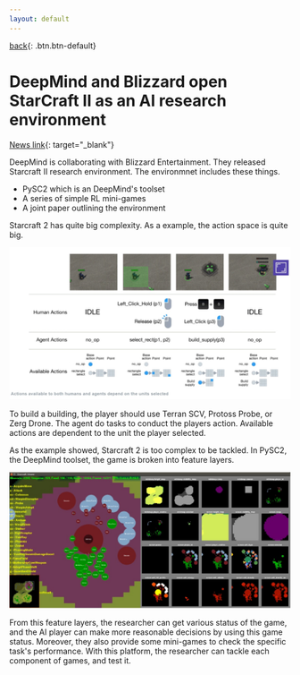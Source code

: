 ```yaml
---
layout: default
---
```

[back](../sc2ai){: .btn.btn-default}

# DeepMind and Blizzard open StarCraft II as an AI research environment

[News link](https://deepmind.com/blog/deepmind-and-blizzard-open-starcraft-ii-ai-research-environment/){: target="_blank"}

DeepMind is collaborating with Blizzard Entertainment. They released Starcraft II research environment. The environmnet includes these things.

- PySC2 which is an DeepMind's toolset
- A series of simple RL mini-games 
- A joint paper outlining the environment

Starcraft 2 has quite big complexity. As a example, the action space is quite big.

![actionSpace](./actionSpace.jpg)

To build a building, the player should use Terran SCV, Protoss Probe, or Zerg Drone. The agent do tasks to conduct the players action. Available actions are dependent to the unit the player selected. 

As the example showed, Starcraft 2 is too complex to be tackled. In PySC2, the DeepMind toolset, the game is broken into feature layers. 

![featuredLayer](./featurelayer.jpg)

From this feature layers, the researcher can get various status of the game, and the AI player can make more reasonable decisions by using this game status.
Moreover, they also provide some mini-games to check the specific task's performance. With this platform, the researcher can tackle each component of games, and test it. 